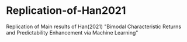 # Replication-of-Han2021
Replication of Main results of Han(2021) "Bimodal Characteristic Returns and Predictability Enhancement via Machine Learning"

